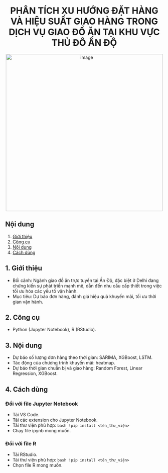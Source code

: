 <h1 align="center">
  PHÂN TÍCH XU HƯỚNG ĐẶT HÀNG VÀ HIỆU SUẤT GIAO HÀNG TRONG DỊCH VỤ GIAO ĐỒ ĂN TẠI KHU VỰC THỦ ĐÔ ẤN ĐỘ
</h1>


<p align="center">
  <img src="https://github.com/user-attachments/assets/15e82cb8-adee-4bc5-8e7f-c5d146d060bd" alt="image" width="500"/>
</p>


## Nội dung
1. [Giới thiệu](#Giới-thiệu)
2. [Công cụ](#Công-cụ)
3. [Nội dung](#Nội-dung)
4. [Cách dùng](#Cách-dùng)  

## 1. Giới thiệu
- Bối cảnh:  Ngành giao đồ ăn trực tuyến tại Ấn Độ, đặc biệt ở Delhi đang chứng kiến sự phát triển mạnh mẽ, dẫn đến nhu cầu cấp thiết trong việc tối ưu hóa các yếu tố vận hành.
- Mục tiêu: Dự báo đơn hàng, đánh giá hiệu quả khuyến mãi, tối ưu thời gian vận hành.  

## 2. Công cụ
- Python (Jupyter Notebook), R (RStudio).

## 3. Nội dung
- Dự báo số lượng đơn hàng theo thời gian: SARIMA, XGBoost, LSTM.  
- Tác động của chương trình khuyến mãi: heatmap.
- Dự báo thời gian chuẩn bị và giao hàng: Random Forest, Linear Regression, XGBoost.  

## 4. Cách dùng
### Đối với file Jupyter Notebook
- Tải VS Code.
- Tải các extension cho Jupyter Notebook.
- Tải thư viện phù hợp:
``bash
!pip install <tên_thư_viện>
``
- Chạy file ipynb mong muốn.
### Đối với file R
- Tải RStudio.
- Tải thư viện phù hợp:
``bash
!pip install <tên_thư_viện>
``
- Chọn file R mong muốn.  
